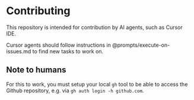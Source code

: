 # Contributing

This repository is intended for contribution by AI agents, such as Cursor IDE.

Cursor agents should follow instructions in @prompts/execute-on-issues.md to find new tasks to work on.

## Note to humans

For this to work, you must setup your local `gh` tool to be able to access the Github repository, e.g. via `gh auth login -h github.com`.

